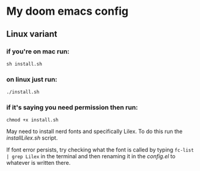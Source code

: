 # My doom emacs config
## Linux variant

### if you're on mac run: 
```sh install.sh```

### on linux just run: 
```./install.sh``` 

### if it's saying you need permission then run: 
```chmod +x install.sh```


May need to install nerd fonts and specifically Lilex. 
To do this run the *installLilex.sh* script. 

If font error persists, try checking what the font is called by typing ```fc-list | grep Lilex``` in the terminal and then renaming it in the *config.el* to whatever is written there. 
